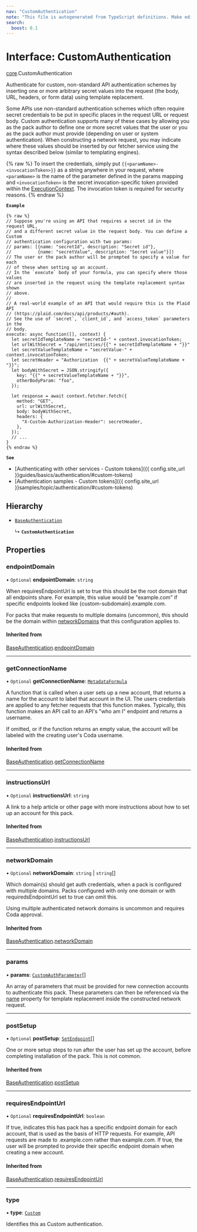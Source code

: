 ```yaml
---
nav: "CustomAuthentication"
note: "This file is autogenerated from TypeScript definitions. Make edits to the comments in the TypeScript file and then run `make docs` to regenerate this file."
search:
  boost: 0.1
---
```

# Interface: CustomAuthentication

[core](../modules/core.md).CustomAuthentication

Authenticate for custom, non-standard API authentication schemes by inserting one or more arbitrary secret values
into the request (the body, URL, headers, or form data) using template replacement.

Some APIs use non-standard authentication schemes which often require secret credentials to be put in specific places
in the request URL or request body. Custom authentication supports many of these cases by allowing you as the pack
author to define one or more secret values that the user or you as the pack author must provide (depending on
user or system authentication). When constructing a network request, you may indicate where these values should
be inserted by our fetcher service using the syntax described below (similar to templating engines).

{% raw %}
To insert the credentials, simply put `{{<paramName>-<invocationToken>}}` as a string anywhere in your request,
where `<paramName>` is the name of the parameter defined in the params mapping and `<invocationToken>` is the
secret invocation-specific token provided within the [ExecutionContext](core.ExecutionContext.md). The invocation
token is required for security reasons.
{% endraw %}

**`Example`**

```
{% raw %}
// Suppose you're using an API that requires a secret id in the request URL,
// and a different secret value in the request body. You can define a Custom
// authentication configuration with two params:
// params: [{name: "secretId", description: "Secret id"},
//          {name: "secretValue", description: "Secret value"}])
// The user or the pack author will be prompted to specify a value for each
// of these when setting up an account.
// In the `execute` body of your formula, you can specify where those values
// are inserted in the request using the template replacement syntax shown
// above.
//
// A real-world example of an API that would require this is the Plaid API
// (https://plaid.com/docs/api/products/#auth).
// See the use of `secret`, `client_id`, and `access_token` parameters in the
// body.
execute: async function([], context) {
  let secretIdTemplateName = "secretId-" + context.invocationToken;
  let urlWithSecret = "/api/entities/{{" + secretIdTemplateName + "}}"
  let secretValueTemplateName = "secretValue-" + context.invocationToken;
  let secretHeader = "Authorization  {{" + secretValueTemplateName + "}}";
  let bodyWithSecret = JSON.stringify({
    key: "{{" + secretValueTemplateName + "}}",
    otherBodyParam: "foo",
  });

  let response = await context.fetcher.fetch({
    method: "GET",
    url: urlWithSecret,
    body: bodyWithSecret,
    headers: {
      "X-Custom-Authorization-Header": secretHeader,
    },
  });
  // ...
}
{% endraw %}
```

**`See`**

 - [Authenticating with other services - Custom tokens]({{ config.site_url }}guides/basics/authentication/#custom-tokens)
 - [Authentication samples - Custom tokens]({{ config.site_url }}samples/topic/authentication/#custom-tokens)

## Hierarchy

- [`BaseAuthentication`](core.BaseAuthentication.md)

  ↳ **`CustomAuthentication`**

## Properties

### endpointDomain

• `Optional` **endpointDomain**: `string`

When requiresEndpointUrl is set to true this should be the root domain that all endpoints share.
For example, this value would be "example.com" if specific endpoints looked like {custom-subdomain}.example.com.

For packs that make requests to multiple domains (uncommon), this should be the domain within
[networkDomains](core.PackVersionDefinition.md#networkdomains) that this configuration applies to.

#### Inherited from

[BaseAuthentication](core.BaseAuthentication.md).[endpointDomain](core.BaseAuthentication.md#endpointdomain)

___

### getConnectionName

• `Optional` **getConnectionName**: [`MetadataFormula`](../types/core.MetadataFormula.md)

A function that is called when a user sets up a new account, that returns a name for
the account to label that account in the UI. The users credentials are applied to any
fetcher requests that this function makes. Typically, this function makes an API call
to an API's "who am I" endpoint and returns a username.

If omitted, or if the function returns an empty value, the account will be labeled
with the creating user's Coda username.

#### Inherited from

[BaseAuthentication](core.BaseAuthentication.md).[getConnectionName](core.BaseAuthentication.md#getconnectionname)

___

### instructionsUrl

• `Optional` **instructionsUrl**: `string`

A link to a help article or other page with more instructions about how to set up an account for this pack.

#### Inherited from

[BaseAuthentication](core.BaseAuthentication.md).[instructionsUrl](core.BaseAuthentication.md#instructionsurl)

___

### networkDomain

• `Optional` **networkDomain**: `string` \| `string`[]

Which domain(s) should get auth credentials, when a pack is configured with multiple domains.
Packs configured with only one domain or with requiredsEndpointUrl set to true can omit this.

Using multiple authenticated network domains is uncommon and requires Coda approval.

#### Inherited from

[BaseAuthentication](core.BaseAuthentication.md).[networkDomain](core.BaseAuthentication.md#networkdomain)

___

### params

• **params**: [`CustomAuthParameter`](core.CustomAuthParameter.md)[]

An array of parameters that must be provided for new connection accounts to authenticate this pack.
These parameters can then be referenced via the [name](core.CustomAuthParameter.md#name) property for template
replacement inside the constructed network request.

___

### postSetup

• `Optional` **postSetup**: [`SetEndpoint`](core.SetEndpoint.md)[]

One or more setup steps to run after the user has set up the account, before completing installation of the pack.
This is not common.

#### Inherited from

[BaseAuthentication](core.BaseAuthentication.md).[postSetup](core.BaseAuthentication.md#postsetup)

___

### requiresEndpointUrl

• `Optional` **requiresEndpointUrl**: `boolean`

If true, indicates this has pack has a specific endpoint domain for each account, that is used
as the basis of HTTP requests. For example, API requests are made to <custom-subdomain>.example.com
rather than example.com. If true, the user will be prompted to provide their specific endpoint domain
when creating a new account.

#### Inherited from

[BaseAuthentication](core.BaseAuthentication.md).[requiresEndpointUrl](core.BaseAuthentication.md#requiresendpointurl)

___

### type

• **type**: [`Custom`](../enums/core.AuthenticationType.md#custom)

Identifies this as Custom authentication.
